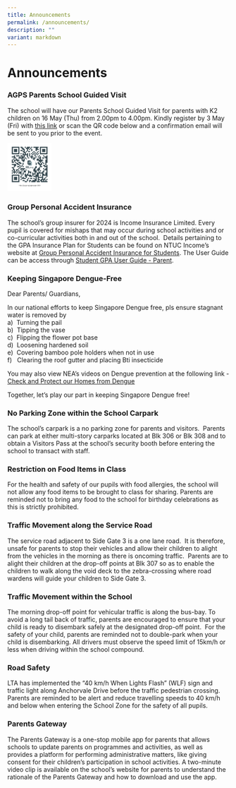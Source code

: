 ```yaml
---
title: Announcements
permalink: /announcements/
description: ""
variant: markdown
---
```

Announcements
=============

### AGPS Parents School Guided Visit

The school will have our Parents School Guided Visit for parents with K2 children on 16 May (Thu) from 2.00pm to 4.00pm.
Kindly register by 3 May (Fri) with [this link](https://go.gov.sg/agps-psgv-2024) or scan the QR code below  and a confirmation email will be sent to you prior to the event.

<img src="/images/Announcements/agps_psgv_2024.png" style="width:20%">

### Group Personal Accident Insurance

The school’s group insurer for 2024 is Income Insurance Limited. Every pupil is covered for mishaps that may occur during school activities and or co-curricular activities both in and out of the school. &nbsp;Details pertaining to the GPA Insurance Plan for Students can be found on NTUC Income’s website at&nbsp;<a href="https://www.income.com.sg/group-insurance-for-schools-and-moe-personnel/group-personal-accident-for-students" target="_blank">Group Personal Accident Insurance for Students</a>. The User Guide can be access through&nbsp;<a href="https://s3.ap-southeast-1.amazonaws.com/mhc.static/Income/Student+GPA+User+Guide+-+Parent.pdf" target="_blank">Student GPA User Guide - Parent</a>.


### Keeping Singapore Dengue-Free

Dear Parents/ Guardians,

In our national efforts to keep Singapore Dengue free, pls ensure stagnant water is removed by<br>
a)&nbsp; Turning the pail  
b)&nbsp; Tipping the vase  
c)&nbsp; Flipping the flower pot base  
d)&nbsp; Loosening hardened soil  
e)&nbsp; Covering bamboo pole holders when not in use  
f)&nbsp; &nbsp;Clearing the roof gutter and placing Bti insecticide

You may also view NEA’s videos on Dengue prevention at the following link&nbsp;- <a href="https://youtu.be/aOMVON8aqBY" target="_blank">Check and Protect our Homes from Dengue</a>

Together, let’s play our part in keeping Singapore Dengue free!

### No Parking Zone within the School Carpark

The school’s carpark is a no parking zone for parents and visitors.&nbsp; Parents can park at either multi-story carparks located at Blk 306 or Blk 308 and to obtain a Visitors Pass at the school’s security booth before entering the school to transact with staff.

### Restriction on Food Items in Class

For the health and safety of our pupils with food allergies, the school will not allow any food items to be brought to class for sharing. Parents are reminded not to bring any food to the school for birthday celebrations as this is strictly prohibited.

### Traffic Movement along the Service Road

The service road adjacent to Side Gate 3 is a one lane road.&nbsp; It is therefore, unsafe for parents to stop their vehicles and allow their children to alight from the vehicles in the morning as there is oncoming traffic.&nbsp; Parents are to alight their children at the drop-off points at Blk 307 so as to enable the children to walk along the void deck to the zebra-crossing where road wardens will guide your children to Side Gate 3.

### Traffic Movement within the School

The morning drop-off point for vehicular traffic is along the bus-bay. To avoid a long tail back of traffic, parents are encouraged to ensure that your child is ready to disembark safely at the designated drop-off point.&nbsp; For the safety of your child, parents are reminded not to double-park when your child is disembarking. All drivers must observe the speed limit of 15km/h or less when driving within the school compound.

### Road Safety

LTA has implemented the “40 km/h When Lights Flash” (WLF) sign and traffic light along Anchorvale Drive before the traffic pedestrian crossing. Parents are reminded to be alert and reduce travelling speeds to 40 km/h and below when entering the School Zone for the safety of all pupils.

### Parents Gateway

The Parents Gateway is a one-stop mobile app for parents that allows schools to update parents on programmes and activities, as well as provides a platform for performing administrative matters, like giving consent for their children’s participation in school activities. A two-minute video clip is available on the school’s website for parents to understand the rationale of the Parents Gateway and how to download and use the app.